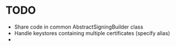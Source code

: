 # TODO
- Share code in common AbstractSigningBuilder class
- Handle keystores containing multiple certificates (specify alias)
- 

